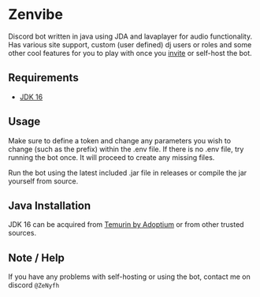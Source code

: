 # Zenvibe

Discord bot written in java using JDA and lavaplayer for audio functionality. Has various site support, custom (user defined)
dj users or roles and some other cool features for you to play with once you [invite](http://zenvibe.ddns.net/) or self-host the bot.

## Requirements

* [JDK 16](https://adoptium.net/temurin/releases/?version=16&package=jdk)

## Usage

Make sure to define a token and change any parameters you wish to change (such as the prefix) within the .env file.
If there is no .env file, try running the bot once. It will proceed to create any missing files.

Run the bot using the latest included .jar file in releases or compile the jar yourself from source.

## Java Installation

JDK 16 can be acquired from [Temurin by Adoptium](https://adoptium.net/temurin/releases/?version=16&package=jdk) or from other trusted sources.

## Note / Help

If you have any problems with self-hosting or using the bot, contact me on discord `@ZeNyfh`
